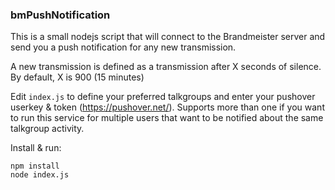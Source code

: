 ### bmPushNotification

This is a small nodejs script that will connect to the Brandmeister server and send you a push notification for any new transmission.

A new transmission is defined as a transmission after X seconds of silence.  By default, X is 900 (15 minutes)

Edit `index.js` to define your preferred talkgroups and enter your pushover userkey & token (https://pushover.net/).  Supports more than one if you want to run this service for multiple users that want to be notified about the same talkgroup activity.


Install & run:
```
npm install
node index.js
```


